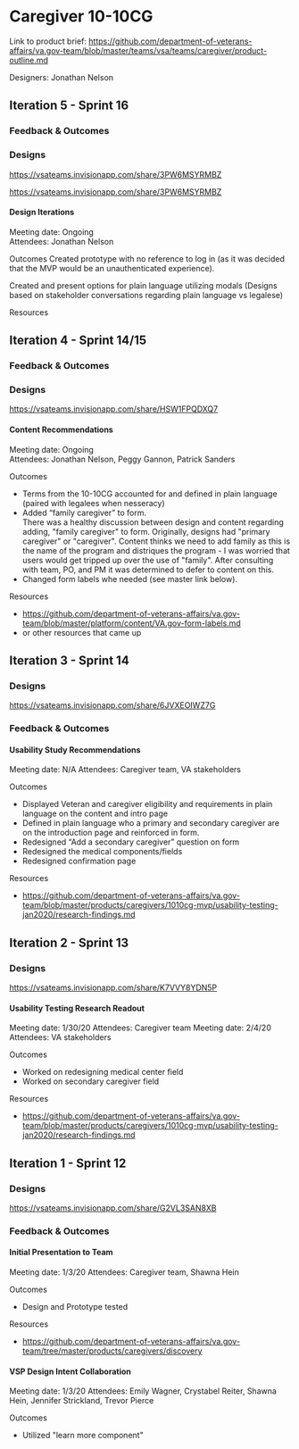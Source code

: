 # Caregiver 10-10CG
Link to product brief: https://github.com/department-of-veterans-affairs/va.gov-team/blob/master/teams/vsa/teams/caregiver/product-outline.md

Designers: Jonathan Nelson

## Iteration 5 - Sprint 16

### Feedback & Outcomes

### Designs
https://vsateams.invisionapp.com/share/3PW6MSYRMBZ

https://vsateams.invisionapp.com/share/3PW6MSYRMBZ

#### Design Iterations  
Meeting date: Ongoing    
Attendees: Jonathan Nelson

Outcomes
Created prototype with no reference to log in (as it was decided that the MVP would be an unauthenticated experience). 


Created and present options for plain language utilizing modals (Designs based on stakeholder conversations regarding plain language vs legalese)

Resources



## Iteration 4 - Sprint 14/15

### Feedback & Outcomes

### Designs
https://vsateams.invisionapp.com/share/HSW1FPQDXQ7

#### Content Recommendations
Meeting date: Ongoing   
Attendees: Jonathan Nelson, Peggy Gannon, Patrick Sanders 

Outcomes
- Terms from the 10-10CG accounted for and defined in plain language (paired with legalees when nesseracy) 
- Added “family caregiver” to form.  
There  was a healthy discussion between design and content regarding adding, "family caregiver" to form. Originally, designs had "primary caregiver" or "caregiver".  Content thinks we need to add family as this is the name of the program and distriques the program - I was worried that users would get tripped up over the use of "family". After consulting with team, PO, and PM it was determined to defer to content on this. 
- Changed form labels whe needed (see master link below). 

Resources
- https://github.com/department-of-veterans-affairs/va.gov-team/blob/master/platform/content/VA.gov-form-labels.md
- or other resources that came up


## Iteration 3 - Sprint 14

### Designs
https://vsateams.invisionapp.com/share/6JVXEOIWZ7G


### Feedback & Outcomes

#### Usability Study Recommendations
Meeting date: N/A 
Attendees: Caregiver team, VA stakeholders  

Outcomes
- Displayed Veteran and caregiver eligibility and requirements in plain language on the content and intro page
- Defined in plain language who a primary and secondary caregiver are on the introduction page and reinforced in form.
- Redesigned “Add a secondary caregiver” question on form 
- Redesigned the medical components/fields
- Redesigned confirmation page 

Resources
- https://github.com/department-of-veterans-affairs/va.gov-team/blob/master/products/caregivers/1010cg-mvp/usability-testing-jan2020/research-findings.md

## Iteration 2 - Sprint 13

### Designs
https://vsateams.invisionapp.com/share/K7VVY8YDN5P

#### Usability Testing Research Readout
Meeting date: 1/30/20
Attendees: Caregiver team
Meeting date: 2/4/20
Attendees: VA stakeholders 

Outcomes
- Worked on redesigning medical center field
- Worked on secondary caregiver field

Resources
- https://github.com/department-of-veterans-affairs/va.gov-team/blob/master/products/caregivers/1010cg-mvp/usability-testing-jan2020/research-findings.md


## Iteration 1 - Sprint 12

### Designs
https://vsateams.invisionapp.com/share/G2VL3SAN8XB


### Feedback & Outcomes

#### Initial Presentation to Team
Meeting date: 1/3/20 
Attendees: Caregiver team, Shawna Hein 

Outcomes
- Design and Prototype tested 

Resources
- https://github.com/department-of-veterans-affairs/va.gov-team/tree/master/products/caregivers/discovery

#### VSP Design Intent Collaboration
Meeting date: 1/3/20 
Attendees: Emily Wagner, Crystabel Reiter, Shawna Hein, Jennifer Strickland, Trevor Pierce 

Outcomes
- Utilized "learn more component" 




